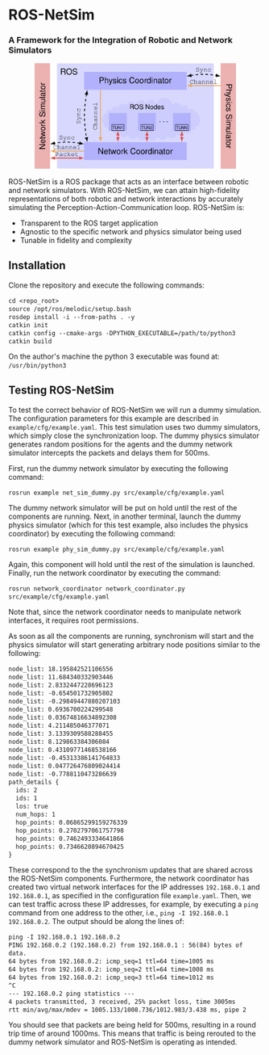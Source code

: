 # ROS-NetSim 
### A Framework for the Integration of Robotic and Network Simulators

<p align="center">
  <img src="./architecture.png" alt="ROS-NetSim architecture" width="400">
</p>

ROS-NetSim is a ROS package that acts as an interface between robotic and network simulators. With ROS-NetSim, we can attain high-fidelity representations of both robotic and network interactions by accurately simulating the Perception-Action-Communication loop. ROS-NetSim is:

* Transparent to the ROS target application
* Agnostic to the specific network and physics simulator being used
* Tunable in fidelity and complexity

## Installation

Clone the repository and execute the following commands:

```
cd <repo_root>
source /opt/ros/melodic/setup.bash
rosdep install -i --from-paths . -y
catkin init
catkin config --cmake-args -DPYTHON_EXECUTABLE=/path/to/python3
catkin build
```

On the author's machine the python 3 executable was found at: ```/usr/bin/python3```

## Testing ROS-NetSim

To test the correct behavior of ROS-NetSim we will run a dummy simulation. The configuration parameters for this example are described in ```example/cfg/example.yaml```. This test simulation uses two dummy simulators, which simply close the synchronization loop. The dummy physics simulator generates random positions for the agents and the dummy network simulator intercepts the packets and delays them for 500ms. 

First, run the dummy network simulator by executing the following command:

```
rosrun example net_sim_dummy.py src/example/cfg/example.yaml 
```

The dummy network simulator will be put on hold until the rest of the components are running. Next, in another terminal, launch the dummy physics simulator (which for this test example, also includes the physics coordinator) by executing the following command:

```
rosrun example phy_sim_dummy.py src/example/cfg/example.yaml 
```

Again, this component will hold until the rest of the simulation is launched. Finally, run the network coordinator by executing the command:

```
rosrun network_coordinator network_coordinator.py src/example/cfg/example.yaml 
```

Note that, since the network coordinator needs to manipulate network interfaces,  it requires root permissions.

As soon as all the components are running, synchronism will start and the physics simulator will start generating arbitrary node positions similar to the following:

```
node_list: 18.195842521106556
node_list: 11.684340332903446
node_list: 2.8332447228696123
node_list: -0.654501732905802
node_list: -0.29849447880207103
node_list: 0.6936700224299548
node_list: 0.03674816634892308
node_list: 4.211485046377071
node_list: 3.1339309588288455
node_list: 8.129863384306084
node_list: 0.43109771468538166
node_list: -0.45313386141764833
node_list: 0.047726476809024414
node_list: -0.7788110473286639
path_details {
  ids: 2
  ids: 1
  los: true
  num_hops: 1
  hop_points: 0.06865299159276339
  hop_points: 0.2702797061757798
  hop_points: 0.7462493334641866
  hop_points: 0.7346620894670425
}
```

These correspond to the the synchronism updates that are shared across the ROS-NetSim components. Furthermore, the network coordinator has created two virtual network interfaces for the IP addresses ```192.168.0.1``` and ```192.168.0.1```, as specified in the configuration file ```example.yaml```. Then, we can test traffic across these IP addresses, for example, by executing a ```ping``` command from one address to the other, i.e., ```ping -I 192.168.0.1 192.168.0.2```. The output should be along the lines of:

```
ping -I 192.168.0.1 192.168.0.2
PING 192.168.0.2 (192.168.0.2) from 192.168.0.1 : 56(84) bytes of data.
64 bytes from 192.168.0.2: icmp_seq=1 ttl=64 time=1005 ms
64 bytes from 192.168.0.2: icmp_seq=2 ttl=64 time=1008 ms
64 bytes from 192.168.0.2: icmp_seq=3 ttl=64 time=1012 ms
^C
--- 192.168.0.2 ping statistics ---
4 packets transmitted, 3 received, 25% packet loss, time 3005ms
rtt min/avg/max/mdev = 1005.133/1008.736/1012.983/3.438 ms, pipe 2
```

You should see that packets are being held for 500ms, resulting in a round trip time of around 1000ms. This means that traffic is being rerouted to the dummy network simulator and ROS-NetSim is operating as intended.

